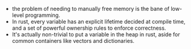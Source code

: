 * the problem of needing to manually free memory is the bane of low-level programming.
* In rust, every variable has an explicit lifetime decided at compile time, and a set of powerful ownership rules to enforce correctness.
* It's actually non-trivial to put a variable in the heap in rust, aside for common containers like vectors and dictionaries.